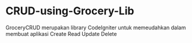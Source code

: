 # CRUD-using-Grocery-Lib
GroceryCRUD merupakan library CodeIgniter untuk memeudahkan dalam membuat aplikasi Create Read Update Delete
